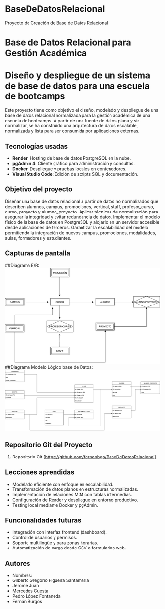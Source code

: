 # BaseDeDatosRelacional
Proyecto de Creación de Base de Datos Relacional
# Base de Datos Relacional para Gestión Académica
# Diseño y despliegue de un sistema de base de datos para una escuela de bootcamps
Este proyecto tiene como objetivo el diseño, modelado y despliegue de una base de datos relacional normalizada para la gestión académica de una escuela de bootcamps. A partir de una fuente de datos plana y sin normalizar, se ha construido una arquitectura de datos escalable, normalizada y lista para ser consumida por aplicaciones externas.

## Tecnologías usadas
- **Render**: Hosting de base de datos PostgreSQL en la nube.
- **pgAdmin 4**: Cliente gráfico para administración y consultas.
- **Docker**: Despliegue y pruebas locales en contenedores.
- **Visual Studio Code**: Edición de scripts SQL y documentación.

## Objetivo del proyecto
Diseñar una base de datos relacional a partir de datos no normalizados que describen alumnos, campus, promociones, vertical, staff, profesor_curso, curso, proyecto y alumno_proyecto.
Aplicar técnicas de normalización para asegurar la integridad y evitar redundancia de datos.
Implementar el modelo físico de la base de datos en PostgreSQL y alojarlo en un servidor accesible desde aplicaciones de terceros.
Garantizar la escalabilidad del modelo permitiendo la integración de nuevos campus, promociones, modalidades, aulas, formadores y estudiantes.

## Capturas de pantalla
##Diagrama E/R:
<img src="assets/DiagramaER.drawio.png" alt="DiagramaER">
##Diagrama Modelo Lógico base de Datos:
<img src="assets/ModeloLogicoBasedeDatos.drawio.png" alt="BasedeDatos">

## Repositorio Git del Proyecto
1. Repositorio Git [https://github.com/fernanbga/BaseDeDatosRelacional]

## Lecciones aprendidas
- Modelado eficiente con enfoque en escalabilidad.
- Transformación de datos planos en estructuras normalizadas.
- Implementación de relaciones M:M con tablas intermedias.
- Configuración de Render y despliegue en entorno productivo.
- Testing local mediante Docker y pgAdmin.


## Funcionalidades futuras
- Integración con interfaz frontend (dashboard).
- Control de usuarios y permisos.
- Soporte multilingüe y para zonas horarias.
- Automatización de carga desde CSV o formularios web.

## Autores
- Nombres: 
- Gilberto Gregorio Figueira Santamaria 
- Jerome Juan
- Mercedes Cuesta
- Pedro López Fontaneda
- Fernán Burgos

